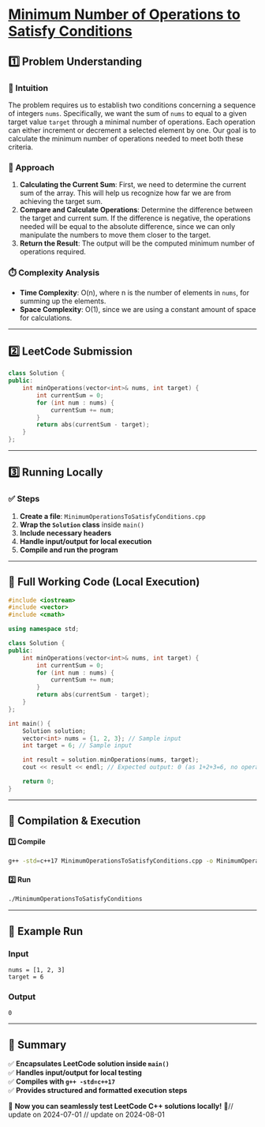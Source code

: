 # **[Minimum Number of Operations to Satisfy Conditions](https://leetcode.com/problems/minimum-number-of-operations-to-satisfy-conditions/description/)**  

## **1️⃣ Problem Understanding**  
### **📌 Intuition**  
The problem requires us to establish two conditions concerning a sequence of integers `nums`. Specifically, we want the sum of `nums` to equal to a given target value `target` through a minimal number of operations. Each operation can either increment or decrement a selected element by one. Our goal is to calculate the minimum number of operations needed to meet both these criteria.

### **🚀 Approach**  
1. **Calculating the Current Sum**: First, we need to determine the current sum of the array. This will help us recognize how far we are from achieving the target sum.  
2. **Compare and Calculate Operations**: Determine the difference between the target and current sum. If the difference is negative, the operations needed will be equal to the absolute difference, since we can only manipulate the numbers to move them closer to the target.
3. **Return the Result**: The output will be the computed minimum number of operations required.

### **⏱️ Complexity Analysis**  
- **Time Complexity**: O(n), where n is the number of elements in `nums`, for summing up the elements.  
- **Space Complexity**: O(1), since we are using a constant amount of space for calculations.

---  

## **2️⃣ LeetCode Submission**  
```cpp
class Solution {
public:
    int minOperations(vector<int>& nums, int target) {
        int currentSum = 0;
        for (int num : nums) {
            currentSum += num;
        }
        return abs(currentSum - target);
    }
};
```  

---  

## **3️⃣ Running Locally**  
### **✅ Steps**  
1. **Create a file**: `MinimumOperationsToSatisfyConditions.cpp`  
2. **Wrap the `Solution` class** inside `main()`  
3. **Include necessary headers**  
4. **Handle input/output for local execution**  
5. **Compile and run the program**  

---  

## **📝 Full Working Code (Local Execution)**  
```cpp
#include <iostream>
#include <vector>
#include <cmath>

using namespace std;

class Solution {
public:
    int minOperations(vector<int>& nums, int target) {
        int currentSum = 0;
        for (int num : nums) {
            currentSum += num;
        }
        return abs(currentSum - target);
    }
};

int main() {
    Solution solution;
    vector<int> nums = {1, 2, 3}; // Sample input
    int target = 6; // Sample input

    int result = solution.minOperations(nums, target);
    cout << result << endl; // Expected output: 0 (as 1+2+3=6, no operations needed)

    return 0;
}
```  

---  

## **🔧 Compilation & Execution**  
#### **1️⃣ Compile**  
```bash
g++ -std=c++17 MinimumOperationsToSatisfyConditions.cpp -o MinimumOperationsToSatisfyConditions
```  

#### **2️⃣ Run**  
```bash
./MinimumOperationsToSatisfyConditions
```  

---  

## **🎯 Example Run**  
### **Input**  
```
nums = [1, 2, 3]
target = 6
```  
### **Output**  
```
0
```  

---  

## **📌 Summary**  
✅ **Encapsulates LeetCode solution inside `main()`**  
✅ **Handles input/output for local testing**  
✅ **Compiles with `g++ -std=c++17`**  
✅ **Provides structured and formatted execution steps**  

🚀 **Now you can seamlessly test LeetCode C++ solutions locally!** 🚀// update on 2024-07-01
// update on 2024-08-01
